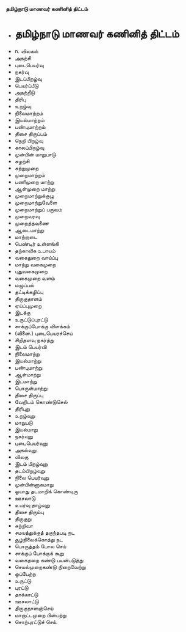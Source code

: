 **தமிழ்நாடு மாணவர் கணினித் திட்டம்**
- # தமிழ்நாடு மாணவர் கணினித் திட்டம்
- n. விலகல்
- அகற்சி
- புடைபெயர்வு
- நகர்வு
- இடப்பிறழ்வு
- பெயர்ப்பீடு
- அகற்றீடு
- திரிபு
- உறழ்வு
- நிலைமாற்றம்
- இயல்மாற்றம்
- பண்புமாற்றம்
- திசை திருப்பம்
- நெறி பிறழ்வு
- காலப்பிறழ்வு
- முன்பின் மாறுபாடு
- சுழற்சி
-  சுற்றுமுறை
- முறைமாற்றம்
- பணிமுறை மாற்று
- ஆள்முறை மாற்று
- முறைமாற்றுக்குழு
- முறைமாற்றுவேளை
- முறைமாற்றுப் பருவம்
- முறைவரவு
- முறைத்தவணை
- ஆடைமாற்று
- மாற்றாடை
- பெண்டிர் உள்ளங்கி
- தற்காலிக உபாயம்
- வகைதுறை வாய்ப்பு
- மாற்று வகைமுறை
- புதுவகைமுறை
- வகைமுறை வளம்
- மழுப்பல்
- தட்டிக்கழிப்பு
- திருகுதாளம்
- ஏய்ப்புமுறை
- இடக்கு
- உருட்டுப்புரட்டு
- சாக்குப்போக்கு விளக்கம்
- (வினை.) புடைபெயரச்செய்
- சிறிதளவு நகர்த்து
- இடம் பெயர்வி
- நிலைமாற்று
- இயல்மாற்று
- பண்புமாற்று
- ஆள்மாற்று
- இடமாற்று
- பொருள்மாற்று
- திசை திருப்பு
- வேறிடம் கொண்டுசெல்
- திரிபுறு
- உறழ்வுறு
- மாறுபடு
- இயல்மாறு
- நகர்வுறு
- புடைபெயர்வுறு
- அகல்வுறு
- விலகு
- இடம் பிறழ்வுறு
- தடம்பிறழ்வுறு
- நிலை பெயர்வுறு
- முன்பின்னாகமாறு
- ஓயாது தடமாறிக் கொண்டிரு
- ஊசலாடு
- உயர்வு தாழ்வுறு
- திசை திரும்பு
- திருகுறு
- சுற்றிவா
- சமயத்துக்குத் தகுந்தபடி நட
- சூழ்நிலைக்கொத்து நட
- பொருத்தம் போல செய்
- சாக்குப் போக்குக் கூறு
- வகைதறை கண்டு பயன்படுத்து
- செயல்முறைகண்டு நிறைவேற்று
- ஒப்பேற்ற
- உருட்டு
- புரட்டு
- தாக்காட்டு
- ஊசலாட்டு
- திருகுநாளஞ்செய்
- மாறாட்டமுறை பின்பற்று
- சொற்புரட்டுச் செய்.

